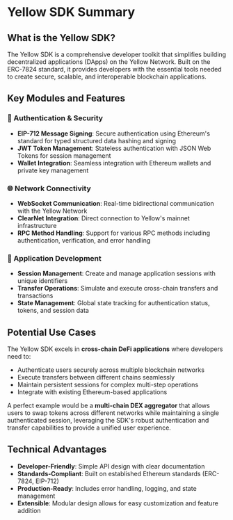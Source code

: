 # Yellow SDK Summary

## What is the Yellow SDK?

The Yellow SDK is a comprehensive developer toolkit that simplifies building decentralized applications (DApps) on the Yellow Network. Built on the ERC-7824 standard, it provides developers with the essential tools needed to create secure, scalable, and interoperable blockchain applications.

## Key Modules and Features

### 🔐 Authentication & Security
- **EIP-712 Message Signing**: Secure authentication using Ethereum's standard for typed structured data hashing and signing
- **JWT Token Management**: Stateless authentication with JSON Web Tokens for session management
- **Wallet Integration**: Seamless integration with Ethereum wallets and private key management

### 🌐 Network Connectivity
- **WebSocket Communication**: Real-time bidirectional communication with the Yellow Network
- **ClearNet Integration**: Direct connection to Yellow's mainnet infrastructure
- **RPC Method Handling**: Support for various RPC methods including authentication, verification, and error handling

### 📱 Application Development
- **Session Management**: Create and manage application sessions with unique identifiers
- **Transfer Operations**: Simulate and execute cross-chain transfers and transactions
- **State Management**: Global state tracking for authentication status, tokens, and session data

## Potential Use Cases

The Yellow SDK excels in **cross-chain DeFi applications** where developers need to:
- Authenticate users securely across multiple blockchain networks
- Execute transfers between different chains seamlessly
- Maintain persistent sessions for complex multi-step operations
- Integrate with existing Ethereum-based applications

A perfect example would be a **multi-chain DEX aggregator** that allows users to swap tokens across different networks while maintaining a single authenticated session, leveraging the SDK's robust authentication and transfer capabilities to provide a unified user experience.

## Technical Advantages

- **Developer-Friendly**: Simple API design with clear documentation
- **Standards-Compliant**: Built on established Ethereum standards (ERC-7824, EIP-712)
- **Production-Ready**: Includes error handling, logging, and state management
- **Extensible**: Modular design allows for easy customization and feature addition
